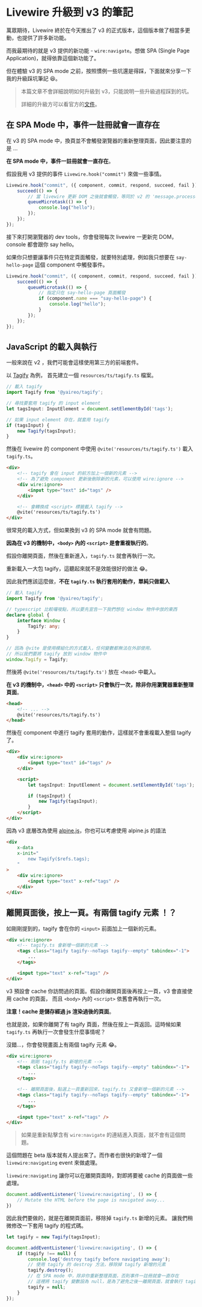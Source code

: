 # Livewire 升級到 v3 的筆記

萬眾期待，Livewire 終於在今天推出了 v3 的正式版本，這個版本做了相當多更動，也提供了許多新功能。

而我最期待的就是 v3 提供的新功能 - `wire:navigate`。想做 SPA (Single Page Application)，就得依靠這個新功能了。

但在體驗 v3 的 SPA mode 之前，按照慣例一些坑還是得踩，下面就來分享一下我的升級踩坑筆記 😆。

> 本篇文章不會詳細說明如何升級到 v3，只能說明一些升級過程踩到的坑。
>
> 詳細的升級方可以看官方的[文件](https://livewire.laravel.com/docs/upgrading)。

## 在 SPA Mode 中，事件一註冊就會一直存在

在 v3 的 SPA mode 中，換頁並不會觸發瀏覽器的重新整理頁面，因此要注意的是 ...

**在 SPA mode 中，事件一註冊就會一直存在**。

假設我用 v3 提供的事件 `Livewire.hook("commit")` 來做一些事情。

```js
Livewire.hook("commit", ({ component, commit, respond, succeed, fail }) => {
    succeed(() => {
        // 當 livewire 更新 DOM 之後就會觸發，等同於 v2 的 'message.processed' 事件
        queueMicrotask(() => {
            console.log("hello");
        });
    });
});
```

接下來打開瀏覽器的 dev tools，你會發現每次 livewire 一更新完 DOM，console 都會跟你 say hello。

如果你只想要讓事件只在特定頁面觸發，就要特別處理，例如我只想要在 `say-hello-page` 這個 component 中觸發事件。

```js
Livewire.hook("commit", ({ component, commit, respond, succeed, fail }) => {
    succeed(() => {
        queueMicrotask(() => {
            // 指定只在 say-hello-page 頁面觸發
            if (component.name === "say-hello-page") {
                console.log("hello");
            }
        });
    });
});
```

## JavaScript 的載入與執行

一般來說在 v2 ，我們可能會這樣使用第三方的前端套件。

以 [Tagify](https://github.com/yairEO/tagify) 為例，
首先建立一個 `resources/ts/tagify.ts` 檔案。

```ts
// 載入 tagify
import Tagify from '@yaireo/tagify';

// 尋找要套用 tagify 的 input element
let tagsInput: InputElement = document.setElementById('tags');

// 如果 input element 存在，就套用 tagify
if (tagsInput) {
    new Tagify(tagsInput);
}
```

然後在 livewire 的 component 中使用 `@vite('resources/ts/tagify.ts')` 載入 `tagify.ts`。

```html
<div>
    <!-- tagify 會在 input 的前方加上一個新的元素 -->
    <!-- 為了避免 component 更新後刪除新的元素，可以使用 wire:ignore -->
    <div wire:ignore>
        <input type="text" id="tags" />
    </div>

    <!-- 會轉換成 <script> 標籤載入 tagify -->
    @vite('resources/ts/tagify.ts')
</div>
```

很常見的載入方式，但如果換到 v3 的 SPA mode 就會有問題。

**因為在 v3 的機制中，`<body>` 內的 `<script>` 是會重複執行的**。

假設你離開頁面，然後在重新進入，`tagify.ts` 就會再執行一次。

重新載入一大包 tagify，這聽起來就不是效能很好的做法 😂。

因此我們應該這麼做，**不在 `tagify.ts` 執行套用的動作，單純只做載入**

```ts
// 載入 tagify
import Tagify from '@yaireo/tagify';

// typescript 比較囉唆點，所以要先宣告一下我們想在 window 物件中放的東西
declare global {
    interface Window {
        Tagify: any;
    }
}

// 因為 @vite 是使用模組化的方式載入，任何變數都無法在外部使用。
// 所以我們要將 tagify 放到 window 物件中
window.Tagify = Tagify;
```

然後將 `@vite('resources/ts/tagify.ts')` 放在 `<head>` 中載入。

**在 v3 的機制中，`<head>` 中的 `<script>` 只會執行一次，除非你用瀏覽器重新整理頁面**。

```html
<head>
    <!-- ... -->
    @vite('resources/ts/tagify.ts')
</head>
```

然後在 component 中進行 tagify 套用的動作，這樣就不會重複載入整個 tagify 了。

```html
<div>
    <div wire:ignore>
        <input type="text" id="tags" />
    </div>

    <script>
        let tagsInput: InputElement = document.setElementById('tags');

        if (tagsInput) {
            new Tagify(tagsInput);
        }
    </script>
</div>
```

因為 v3 底層改為使用 [alpine.js](https://alpinejs.dev/)，你也可以考慮使用 alpine.js 的語法

```html
<div
    x-data
    x-init="
        new Tagify($refs.tags);
    "
>
    <div wire:ignore>
        <input type="text" x-ref="tags" />
    </div>
</div>
```

## 離開頁面後，按上一頁。有兩個 tagify 元素 ！？

如剛剛提到的，tagify 會在你的 `<input>` 前面加上一個新的元素。

```html
<div wire:ignore>
    <!-- tagify.ts 會新增一個新的元素 -->
    <tags class="tagify tagify--noTags tagify--empty" tabindex="-1">
        ...
    </tags>

    <input type="text" x-ref="tags" />
</div>
```

v3 預設會 cache 你訪問過的頁面。假設你離開頁面後再按上一頁，v3 會直接使用 cache 的頁面，
而且 `<body>` 內的 `<script>` 依舊會再執行一次。

**注意！cache 是儲存經過 js 渲染過後的頁面**。

也就是說，如果你離開了有 tagify 頁面，然後在按上一頁返回。這時候如果 `tagify.ts` 再執行一次會發生什麼事情呢？

沒錯...，你會發現畫面上有兩個 tagify 元素 😂。

```html
<div wire:ignore>
    <!-- 剛剛 tagify.ts 新增的元素 -->
    <tags class="tagify tagify--noTags tagify--empty" tabindex="-1">
        ...
    </tags>

    <!-- 離開頁面後，點選上一頁重新回來，tagify.ts 又會新增一個新的元素 -->
    <tags class="tagify tagify--noTags tagify--empty" tabindex="-1">
        ...
    </tags>

    <input type="text" x-ref="tags" />
</div>
```

> 如果是重新點擊含有 `wire:navigate` 的連結進入頁面，就不會有這個問題。

這個問題在 beta 版本就有人提出來了。而作者也很快的新增了一個 `livewire:navigating` event 來做處理。

`livewire:navigating` 讓你可以在離開頁面時，對即將要被 cache 的頁面做一些處理。

```js
document.addEventListener('livewire:navigating', () => {
    // Mutate the HTML before the page is navigated away...
})
```

因此我們要做的，就是在離開頁面前，移除掉 `tagify.ts` 新增的元素。
讓我們稍微修改一下套用 tagify 的程式碼。

```js
let tagify = new Tagify(tagsInput);

document.addEventListener('livewire:navigating', () => {
    if (tagify !== null) {
        console.log('destroy tagify before navigating away');
        // 使用 tagify 的 destroy 方法，移除掉 tagify 新增的元素
        tagify.destroy();
        // 在 SPA mode 中，除非你重新整理頁面，否則事件一註冊就會一直存在
        // 這裡將 tagify 變數設為 null，是為了避免之後一離開頁面，就會執行 tagify.destroy() 造成錯誤
        tagify = null;
    }
});
```
